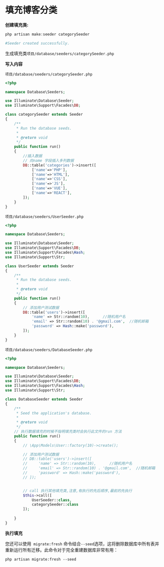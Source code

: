 # 填充博客分类

**创建填充类:**

```powershell
php artisan make:seeder categorySeeder

#Seeder created successfully.
```

生成填充类`项目/database/seeders/categorySeeder.php`



**写入内容**

`项目/database/seeders/categorySeeder.php`

```php
<?php

namespace Database\Seeders;

use Illuminate\Database\Seeder;
use Illuminate\Support\Facades\DB;

class categorySeeder extends Seeder
{
    /**
     * Run the database seeds.
     *
     * @return void
     */
    public function run()
    {
        //插入数据
        // 向name 字段插入多列数据
        DB::table('categories')->insert([
            ['name'=>'PHP'],
            ['name'=>'HTML'],
            ['name'=>'CSS'],
            ['name'=>'JS'],
            ['name'=>'VUE'],
            ['name'=>'REACT'],
        ]);
    }
}

```



`项目/database/seeders/UserSeeder.php`

```php
<?php

namespace Database\Seeders;

use Illuminate\Database\Seeder;
use Illuminate\Support\Facades\DB;
use Illuminate\Support\Facades\Hash;
use Illuminate\Support\Str;

class UserSeeder extends Seeder
{
    /**
     * Run the database seeds.
     *
     * @return void
     */
    public function run()
    {
        // 添加用户测试数据
        DB::table('users')->insert([
            'name' => Str::random(10),      //随机用户名
            'email' => Str::random(10) . '@gmail.com',  //随机邮箱
            'password' => Hash::make('password'),
        ]);
    }
}

```



`项目/database/seeders/DatabaseSeeder.php`

```php
<?php

namespace Database\Seeders;

use Illuminate\Database\Seeder;
use Illuminate\Support\Facades\DB;
use Illuminate\Support\Facades\Hash;
use Illuminate\Support\Str;

class DatabaseSeeder extends Seeder
{
    /**
     * Seed the application's database.
     *
     * @return void
     */
    // 执行数据填充的时候不指明填充类时会执行此文件的run 方法
    public function run()
    {
        // \App\Models\User::factory(10)->create();

        // 添加用户测试数据
        // DB::table('users')->insert([
        //     'name' => Str::random(10),      //随机用户名
        //     'email' => Str::random(10) . '@gmail.com',  //随机邮箱
        //     'password' => Hash::make('password'),
        // ]);


        // call 执行其他填充类,注意,有执行的先后顺序,最前的先执行
        $this->call([
            UserSeeder::class,
            categorySeeder::class
        ]);
    
    }
}

```



**执行填充**

您还可以使用` migrate:fresh` 命令结合` --seed `选项，这将删除数据库中所有表并重新运行所有迁移。此命令对于完全重建数据库非常有用：

```
php artisan migrate:fresh --seed
```

